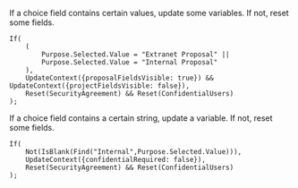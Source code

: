 If a choice field contains certain values, update some variables. If not, reset some fields.
```
If(
    (
        Purpose.Selected.Value = "Extranet Proposal" || 
        Purpose.Selected.Value = "Internal Proposal"
    ),
    UpdateContext({proposalFieldsVisible: true}) && UpdateContext({projectFieldsVisible: false}),
    Reset(SecurityAgreement) && Reset(ConfidentialUsers)
);
```

If a choice field contains a certain string, update a variable. If not, reset some fields.
```
If(
    Not(IsBlank(Find("Internal",Purpose.Selected.Value))),
    UpdateContext({confidentialRequired: false}),
    Reset(SecurityAgreement) && Reset(ConfidentialUsers)
);
```
